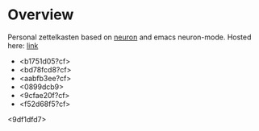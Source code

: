 # Overview

Personal zettelkasten based on [neuron](https://neuron.zettel.page/) and emacs neuron-mode.
Hosted here: [link](https://sudeepdino008.github.io/zettelkasten/z-index.html)

* <b1751d05?cf>
* <bd78fcd8?cf>
* <aabfb3ee?cf>
* <0899dcb9>
* <9cfae20f?cf>
* <f52d68f5?cf>

<9df1dfd7>
